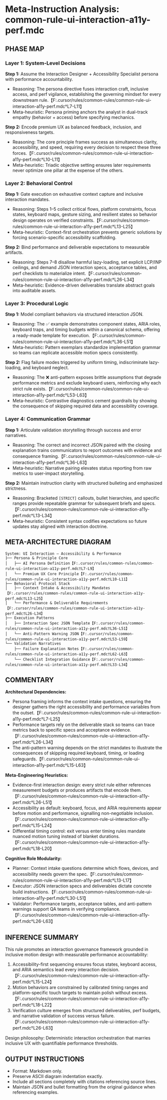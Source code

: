 # Meta-Instruction Analysis: common-rule-ui-interaction-a11y-perf.mdc

## PHASE MAP
### Layer 1: System-Level Decisions
**Step 1:** Assume the Interaction Designer + Accessibility Specialist persona with performance accountability.
- Reasoning: The persona directive fuses interaction craft, inclusive access, and perf vigilance, establishing the governing mindset for every downstream rule.【F:.cursor/rules/common-rules/common-rule-ui-interaction-a11y-perf.mdc†L7-L11】
- Meta-heuristic: Persona priming anchors the analyst in dual-track empathy (behavior + access) before specifying mechanics.

**Step 2:** Encode premium UX as balanced feedback, inclusion, and responsiveness targets.
- Reasoning: The core principle frames success as simultaneous clarity, accessibility, and speed, requiring every decision to respect these three forces.【F:.cursor/rules/common-rules/common-rule-ui-interaction-a11y-perf.mdc†L10-L11】
- Meta-heuristic: Triadic objective setting ensures later requirements never optimize one pillar at the expense of the others.

### Layer 2: Behavioral Control
**Step 1:** Gate execution on exhaustive context capture and inclusive interaction mandates.
- Reasoning: Steps 1–5 collect critical flows, platform constraints, focus states, keyboard maps, gesture sizing, and resilient states so behavior design operates on verified constraints.【F:.cursor/rules/common-rules/common-rule-ui-interaction-a11y-perf.mdc†L13-L25】
- Meta-heuristic: Context-first orchestration prevents generic solutions by forcing scenario-specific accessibility scaffolding.

**Step 2:** Bind performance and deliverable expectations to measurable artifacts.
- Reasoning: Steps 7–8 disallow harmful lazy-loading, set explicit LCP/INP ceilings, and demand JSON interaction specs, acceptance tables, and perf checklists to materialize intent.【F:.cursor/rules/common-rules/common-rule-ui-interaction-a11y-perf.mdc†L26-L34】
- Meta-heuristic: Evidence-driven deliverables translate abstract goals into auditable assets.

### Layer 3: Procedural Logic
**Step 1:** Model compliant behaviors via structured interaction JSON.
- Reasoning: The ✅ example demonstrates component states, ARIA roles, keyboard traps, and timing budgets within a canonical schema, offering a ready-made template for execution.【F:.cursor/rules/common-rules/common-rule-ui-interaction-a11y-perf.mdc†L36-L51】
- Meta-heuristic: Pattern exemplars standardize implementation grammar so teams can replicate accessible motion specs consistently.

**Step 2:** Flag failure modes triggered by uniform timing, indiscriminate lazy-loading, and keyboard neglect.
- Reasoning: The ❌ anti-pattern exposes brittle assumptions that degrade performance metrics and exclude keyboard users, reinforcing why each strict rule exists.【F:.cursor/rules/common-rules/common-rule-ui-interaction-a11y-perf.mdc†L53-L63】
- Meta-heuristic: Contrastive diagnostics cement guardrails by showing the consequence of skipping required data and accessibility coverage.

### Layer 4: Communication Grammar
**Step 1:** Articulate validation storytelling through success and error narratives.
- Reasoning: The correct and incorrect JSON paired with the closing explanation trains communicators to report outcomes with evidence and consequence framing.【F:.cursor/rules/common-rules/common-rule-ui-interaction-a11y-perf.mdc†L36-L63】
- Meta-heuristic: Narrative pairing elevates status reporting from raw metrics to user-impact storytelling.

**Step 2:** Maintain instruction clarity with structured bulleting and emphasized strictness.
- Reasoning: Bracketed `[STRICT]` callouts, bullet hierarchies, and specific ranges provide repeatable grammar for subsequent briefs and specs.【F:.cursor/rules/common-rules/common-rule-ui-interaction-a11y-perf.mdc†L13-L34】
- Meta-heuristic: Consistent syntax codifies expectations so future updates stay aligned with interaction doctrine.

## META-ARCHITECTURE DIAGRAM
```
System: UI Interaction — Accessibility & Performance
├── Persona & Principle Core
│   ├── AI Persona Definition【F:.cursor/rules/common-rules/common-rule-ui-interaction-a11y-perf.mdc†L7-L9】
│   └── Premium UX Core Principle【F:.cursor/rules/common-rules/common-rule-ui-interaction-a11y-perf.mdc†L10-L11】
├── Behavioral Protocol Stack
│   ├── Context Intake & Accessibility Mandates【F:.cursor/rules/common-rules/common-rule-ui-interaction-a11y-perf.mdc†L13-L25】
│   └── Performance & Deliverable Requirements【F:.cursor/rules/common-rules/common-rule-ui-interaction-a11y-perf.mdc†L26-L34】
├── Execution Patterns
│   ├── Interaction Spec JSON Template【F:.cursor/rules/common-rules/common-rule-ui-interaction-a11y-perf.mdc†L36-L51】
│   └── Anti-Pattern Warning JSON【F:.cursor/rules/common-rules/common-rule-ui-interaction-a11y-perf.mdc†L53-L59】
└── Validation Narratives
    ├── Failure Explanation Notes【F:.cursor/rules/common-rules/common-rule-ui-interaction-a11y-perf.mdc†L62-L63】
    └── Checklist Integration Guidance【F:.cursor/rules/common-rules/common-rule-ui-interaction-a11y-perf.mdc†L33-L34】
```

## COMMENTARY
**Architectural Dependencies:**
- Persona framing informs the context intake questions, ensuring the designer gathers the right accessibility and performance variables from the outset.【F:.cursor/rules/common-rules/common-rule-ui-interaction-a11y-perf.mdc†L7-L25】
- Performance targets rely on the deliverable stack so teams can trace metrics back to specific specs and acceptance evidence.【F:.cursor/rules/common-rules/common-rule-ui-interaction-a11y-perf.mdc†L26-L34】
- The anti-pattern warning depends on the strict mandates to illustrate the consequences of skipping required keyboard, timing, or loading safeguards.【F:.cursor/rules/common-rules/common-rule-ui-interaction-a11y-perf.mdc†L15-L63】

**Meta-Engineering Heuristics:**
- Evidence-first interaction design: every strict rule either references measurement budgets or produces artifacts that encode them.【F:.cursor/rules/common-rules/common-rule-ui-interaction-a11y-perf.mdc†L26-L51】
- Accessibility as default: keyboard, focus, and ARIA requirements appear before motion and performance, signalling non-negotiable inclusion.【F:.cursor/rules/common-rules/common-rule-ui-interaction-a11y-perf.mdc†L15-L24】
- Differential timing control: exit versus enter timing rules mandate nuanced motion tuning instead of blanket durations.【F:.cursor/rules/common-rules/common-rule-ui-interaction-a11y-perf.mdc†L18-L20】

**Cognitive Role Modularity:**
- Planner: Context intake questions determine which flows, devices, and accessibility needs govern the spec.【F:.cursor/rules/common-rules/common-rule-ui-interaction-a11y-perf.mdc†L13-L17】
- Executor: JSON interaction specs and deliverables dictate concrete build instructions.【F:.cursor/rules/common-rules/common-rule-ui-interaction-a11y-perf.mdc†L30-L51】
- Validator: Performance targets, acceptance tables, and anti-pattern warnings support QA teams in verifying compliance.【F:.cursor/rules/common-rules/common-rule-ui-interaction-a11y-perf.mdc†L26-L63】

## INFERENCE SUMMARY
This rule promotes an interaction governance framework grounded in inclusive motion design with measurable performance accountability:
1. Accessibility-first sequencing ensures focus states, keyboard access, and ARIA semantics lead every interaction decision.【F:.cursor/rules/common-rules/common-rule-ui-interaction-a11y-perf.mdc†L15-L24】
2. Motion behaviors are constrained by calibrated timing ranges and platform-specific touch targets to maintain polish without excess.【F:.cursor/rules/common-rules/common-rule-ui-interaction-a11y-perf.mdc†L18-L22】
3. Verification culture emerges from structured deliverables, perf budgets, and narrative validation of success versus failure.【F:.cursor/rules/common-rules/common-rule-ui-interaction-a11y-perf.mdc†L26-L63】

Design philosophy: Deterministic interaction orchestration that marries inclusive UX with quantifiable performance thresholds.

## OUTPUT INSTRUCTIONS
- Format: Markdown only.
- Preserve ASCII diagram indentation exactly.
- Include all sections completely with citations referencing source lines.
- Maintain JSON and bullet formatting from the original guidance when referencing examples.
